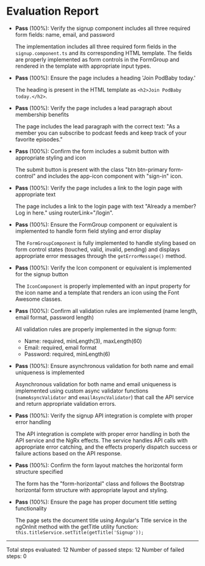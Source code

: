 # Evaluation Report

- **Pass** (100%): Verify the signup component includes all three required form fields: name, email, and password
  
  The implementation includes all three required form fields in the `signup.component.ts` and its corresponding HTML template. The fields are properly implemented as form controls in the FormGroup and rendered in the template with appropriate input types.

- **Pass** (100%): Ensure the page includes a heading 'Join PodBaby today.'
  
  The heading is present in the HTML template as `<h2>Join PodBaby today.</h2>`.

- **Pass** (100%): Verify the page includes a lead paragraph about membership benefits
  
  The page includes the lead paragraph with the correct text: "As a member you can subscribe to podcast feeds and keep track of your favorite episodes."

- **Pass** (100%): Confirm the form includes a submit button with appropriate styling and icon
  
  The submit button is present with the class "btn btn-primary form-control" and includes the app-icon component with "sign-in" icon.

- **Pass** (100%): Verify the page includes a link to the login page with appropriate text
  
  The page includes a link to the login page with text "Already a member? Log in here." using routerLink="/login".

- **Pass** (100%): Ensure the FormGroup component or equivalent is implemented to handle form field styling and error display
  
  The `FormGroupComponent` is fully implemented to handle styling based on form control states (touched, valid, invalid, pending) and displays appropriate error messages through the `getErrorMessage()` method.

- **Pass** (100%): Verify the Icon component or equivalent is implemented for the signup button
  
  The `IconComponent` is properly implemented with an input property for the icon name and a template that renders an icon using the Font Awesome classes.

- **Pass** (100%): Confirm all validation rules are implemented (name length, email format, password length)
  
  All validation rules are properly implemented in the signup form:
  - Name: required, minLength(3), maxLength(60)
  - Email: required, email format
  - Password: required, minLength(6)

- **Pass** (100%): Ensure asynchronous validation for both name and email uniqueness is implemented
  
  Asynchronous validation for both name and email uniqueness is implemented using custom async validator functions (`nameAsyncValidator` and `emailAsyncValidator`) that call the API service and return appropriate validation errors.

- **Pass** (100%): Verify the signup API integration is complete with proper error handling
  
  The API integration is complete with proper error handling in both the API service and the NgRx effects. The service handles API calls with appropriate error catching, and the effects properly dispatch success or failure actions based on the API response.

- **Pass** (100%): Confirm the form layout matches the horizontal form structure specified
  
  The form has the "form-horizontal" class and follows the Bootstrap horizontal form structure with appropriate layout and styling.

- **Pass** (100%): Ensure the page has proper document title setting functionality
  
  The page sets the document title using Angular's Title service in the ngOnInit method with the getTitle utility function: `this.titleService.setTitle(getTitle('Signup'));`

---

Total steps evaluated: 12
Number of passed steps: 12
Number of failed steps: 0